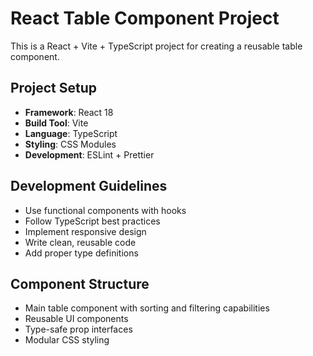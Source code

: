 # React Table Component Project

This is a React + Vite + TypeScript project for creating a reusable table component.

## Project Setup
- **Framework**: React 18
- **Build Tool**: Vite
- **Language**: TypeScript
- **Styling**: CSS Modules
- **Development**: ESLint + Prettier

## Development Guidelines
- Use functional components with hooks
- Follow TypeScript best practices
- Implement responsive design
- Write clean, reusable code
- Add proper type definitions

## Component Structure
- Main table component with sorting and filtering capabilities
- Reusable UI components
- Type-safe prop interfaces
- Modular CSS styling